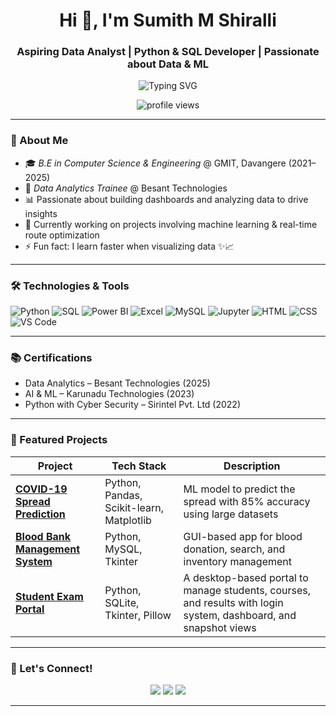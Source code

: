 <h1 align="center">Hi 👋, I'm Sumith M Shiralli</h1>
<h3 align="center">Aspiring Data Analyst | Python & SQL Developer | Passionate about Data & ML</h3>

<p align="center">
  <img src="https://readme-typing-svg.herokuapp.com?font=Fira+Code&size=24&pause=1000&center=true&vCenter=true&width=500&lines=Python+%7C+SQL+%7C+Power+BI+%7C+Excel;ML+Projects+%7C+Real-time+Dashboards;MySQL+%7C+Data+Visualization+%7C+Jupyter+Notebook;Always+Learning+%7C+Coffee+Helps+Me+Code" alt="Typing SVG" />
</p>

<p align="center">
  <img src="https://komarev.com/ghpvc/?username=Sumith-M-S&label=Profile%20views&color=0e75b6&style=flat" alt="profile views" />
</p>

---

### 🚀 About Me

- 🎓 *B.E in Computer Science & Engineering* @ GMIT, Davangere (2021–2025)  
- 💼 *Data Analytics Trainee* @ Besant Technologies  
- 📊 Passionate about building dashboards and analyzing data to drive insights  
- 🤖 Currently working on projects involving machine learning & real-time route optimization  
- ⚡ Fun fact: I learn faster when visualizing data ✨📈

---

### 🛠 Technologies & Tools

![Python](https://img.shields.io/badge/-Python-3776AB?style=for-the-badge&logo=python&logoColor=white)
![SQL](https://img.shields.io/badge/-SQL-003B57?style=for-the-badge&logo=sqlite&logoColor=white)
![Power BI](https://img.shields.io/badge/-PowerBI-F2C811?style=for-the-badge&logo=powerbi&logoColor=black)
![Excel](https://img.shields.io/badge/-Excel-217346?style=for-the-badge&logo=microsoft-excel&logoColor=white)
![MySQL](https://img.shields.io/badge/-MySQL-005C84?style=for-the-badge&logo=mysql&logoColor=white)
![Jupyter](https://img.shields.io/badge/-Jupyter-F37626?style=for-the-badge&logo=jupyter&logoColor=white)
![HTML](https://img.shields.io/badge/-HTML-E34F26?style=for-the-badge&logo=html5&logoColor=white)
![CSS](https://img.shields.io/badge/-CSS-1572B6?style=for-the-badge&logo=css3&logoColor=white)
![VS Code](https://img.shields.io/badge/-VSCode-007ACC?style=for-the-badge&logo=visual-studio-code&logoColor=white)

---

### 📚 Certifications

- Data Analytics – Besant Technologies (2025)  
- AI & ML – Karunadu Technologies (2023)  
- Python with Cyber Security – Sirintel Pvt. Ltd (2022)

---

### 🚀 Featured Projects

| Project | Tech Stack | Description |
|---------|------------|-------------|
| [**COVID-19 Spread Prediction**]([https://github.com/Sumith-M-S/Computational-tracking-and-estimating-of-covid-19-dynamic-broadcast-based-on-machine-learning](https://github.com/Sumith-M-S/Computational-tracking-and-estimating-of-covid-19-dynamic-broadcast-based-on-machine-learning.)) | Python, Pandas, Scikit-learn, Matplotlib | ML model to predict the spread with 85% accuracy using large datasets |
| [**Blood Bank Management System**](https://github.com/Sumith-M-S/Blood-Bank-Management-System) | Python, MySQL, Tkinter | GUI-based app for blood donation, search, and inventory management |
| [**Student Exam Portal**](https://github.com/Sumith-M-S/Student_Exam_Portal) | Python, SQLite, Tkinter, Pillow | A desktop-based portal to manage students, courses, and results with login system, dashboard, and snapshot views |


---


### 🤝 Let's Connect!

<p align="center">
  <a href="https://linkedin.com/in/sumith-shiralli-2a6a572a3"><img src="https://img.shields.io/badge/-LinkedIn-blue?style=for-the-badge&logo=linkedin&logoColor=white" /></a>
  <a href="mailto:sumithshiralli0051@gmail.com"><img src="https://img.shields.io/badge/-sumithshiralli0051@gmail.com-D14836?style=for-the-badge&logo=gmail&logoColor=white" /></a>
  <a href="https://github.com/Sumith-M-S"><img src="https://img.shields.io/badge/-GitHub-181717?style=for-the-badge&logo=github&logoColor=white" /></a>
</p>

---
